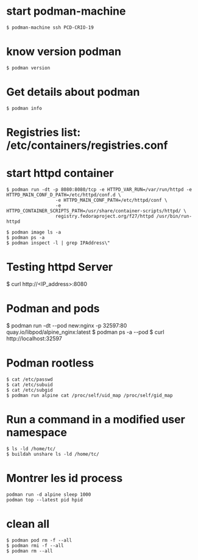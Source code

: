# start podman-machine

```
$ podman-machine ssh PCD-CRIO-19
```

# know version podman

```
$ podman version
```

# Get details about podman

```
$ podman info
```

# Registries list: /etc/containers/registries.conf

# start httpd container
```
$ podman run -dt -p 8080:8080/tcp -e HTTPD_VAR_RUN=/var/run/httpd -e HTTPD_MAIN_CONF_D_PATH=/etc/httpd/conf.d \
                  -e HTTPD_MAIN_CONF_PATH=/etc/httpd/conf \
                  -e HTTPD_CONTAINER_SCRIPTS_PATH=/usr/share/container-scripts/httpd/ \
                  registry.fedoraproject.org/f27/httpd /usr/bin/run-httpd

$ podman image ls -a
$ podman ps -a
$ podman inspect -l | grep IPAddress\"
```

# Testing httpd Server
$ curl http://<IP_address>:8080

# Podman and pods

$ podman run -dt --pod new:nginx -p 32597:80 quay.io/libpod/alpine_nginx:latest
$ podman ps -a --pod
$ curl http://localhost:32597

# Podman rootless
```
$ cat /etc/passwd
$ cat /etc/subuid
$ cat /etc/subgid
$ podman run alpine cat /proc/self/uid_map /proc/self/gid_map
```

# Run a command in a modified user namespace
```
$ ls -ld /home/tc/
$ buildah unshare ls -ld /home/tc/
```

# Montrer les id process
```
podman run -d alpine sleep 1000
podman top --latest pid hpid
```

# clean all 
```
$ podman pod rm -f --all
$ podman rmi -f --all
$ podman rm --all
```
